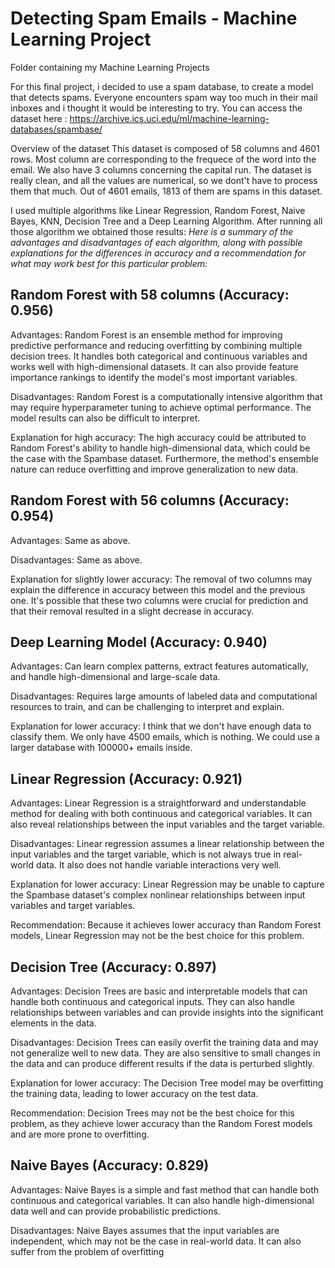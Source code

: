 # Detecting Spam Emails - Machine Learning Project
Folder containing my Machine Learning Projects


For this final project, i decided to use a spam database, to create a model that detects spams. Everyone encounters spam way too much in their mail inboxes and i thought it would be interesting to try. You can access the dataset here : https://archive.ics.uci.edu/ml/machine-learning-databases/spambase/

Overview of the dataset
This dataset is composed of 58 columns and 4601 rows. Most column are corresponding to the frequece of the word into the email. We also have 3 columns concerning the capital run. The dataset is really clean, and all the values are numerical, so we dont't have to process them that much. Out of 4601 emails, 1813 of them are spams in this dataset.

I used multiple algorithms like Linear Regression, Random Forest, Naive Bayes, KNN, Decision Tree and a Deep Learning Algorithm.
After running all those algorithm we obtained those results:
*Here is a summary of the advantages and disadvantages of each algorithm, along with possible explanations for the differences in accuracy and a recommendation for what may work best for this particular problem:*


## Random Forest with 58 columns (Accuracy: 0.956)

Advantages: Random Forest is an ensemble method for improving predictive performance and reducing overfitting by combining multiple decision trees. It handles both categorical and continuous variables and works well with high-dimensional datasets. It can also provide feature importance rankings to identify the model's most important variables.

Disadvantages: Random Forest is a computationally intensive algorithm that may require hyperparameter tuning to achieve optimal performance. The model results can also be difficult to interpret.

Explanation for high accuracy: The high accuracy could be attributed to Random Forest's ability to handle high-dimensional data, which could be the case with the Spambase dataset. Furthermore, the method's ensemble nature can reduce overfitting and improve generalization to new data.


## Random Forest with 56 columns (Accuracy: 0.954)

Advantages: Same as above.

Disadvantages: Same as above.

Explanation for slightly lower accuracy: The removal of two columns may explain the difference in accuracy between this model and the previous one. It's possible that these two columns were crucial for prediction and that their removal resulted in a slight decrease in accuracy.

## Deep Learning Model (Accuracy: 0.940)

Advantages: Can learn complex patterns, extract features automatically, and handle high-dimensional and large-scale data.

Disadvantages: Requires large amounts of labeled data and computational resources to train, and can be challenging to interpret and explain.

Explanation for lower accuracy: I think that we don't have enough data to classify them. We only have 4500 emails, which is nothing. We could use a larger database with 100000+ emails inside.

## Linear Regression (Accuracy: 0.921)

Advantages: Linear Regression is a straightforward and understandable method for dealing with both continuous and categorical variables. It can also reveal relationships between the input variables and the target variable.

Disadvantages: Linear regression assumes a linear relationship between the input variables and the target variable, which is not always true in real-world data. It also does not handle variable interactions very well.

Explanation for lower accuracy: Linear Regression may be unable to capture the Spambase dataset's complex nonlinear relationships between input variables and target variables.

Recommendation: Because it achieves lower accuracy than Random Forest models, Linear Regression may not be the best choice for this problem.

## Decision Tree (Accuracy: 0.897)

Advantages: Decision Trees are basic and interpretable models that can handle both continuous and categorical inputs. They can also handle relationships between variables and can provide insights into the significant elements in the data.

Disadvantages: Decision Trees can easily overfit the training data and may not generalize well to new data. They are also sensitive to small changes in the data and can produce different results if the data is perturbed slightly.

Explanation for lower accuracy: The Decision Tree model may be overfitting the training data, leading to lower accuracy on the test data.

Recommendation: Decision Trees may not be the best choice for this problem, as they achieve lower accuracy than the Random Forest models and are more prone to overfitting.


## Naive Bayes (Accuracy: 0.829)

Advantages: Naive Bayes is a simple and fast method that can handle both continuous and categorical variables. It can also handle high-dimensional data well and can provide probabilistic predictions.

Disadvantages: Naive Bayes assumes that the input variables are independent, which may not be the case in real-world data. It can also suffer from the problem of overfitting
